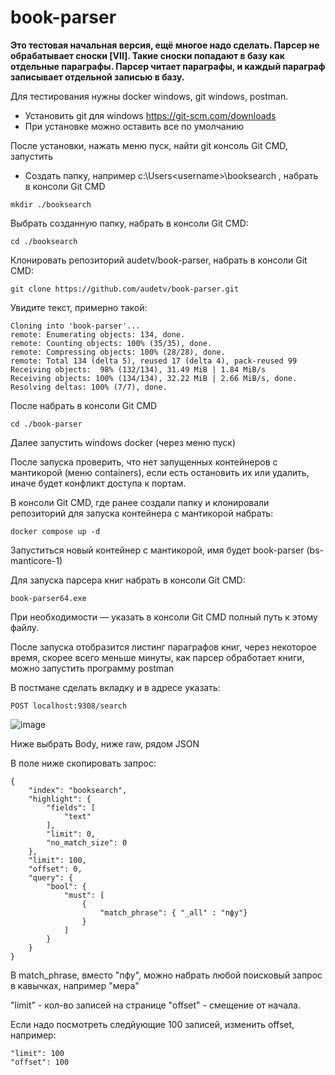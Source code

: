 # book-parser

**Это тестовая начальная версия, ещё многое надо сделать. Парсер не обрабатывает сноски [VII]. Такие сноски попадают в базу как отдельные параграфы. Парсер читает параграфы, и каждый параграф записывает отдельной записью в базу.** 

Для тестирования нужны docker windows, git windows, postman.

- Установить git для windows https://git-scm.com/downloads
- При установке можно оставить все по умолчанию


После установки, нажать меню пуск, найти git консоль Git CMD, запустить

- Создать папку, например c:\Users\<username>\booksearch
  , набрать в консоли Git CMD
```
mkdir ./booksearch
```

Выбрать созданную папку, набрать в консоли Git CMD: 
```
cd ./booksearch
```

Клонировать репозиторий audetv/book-parser, набрать в консоли Git CMD:
```
git clone https://github.com/audetv/book-parser.git
```
Увидите текст, примерно такой:
```
Cloning into 'book-parser'...
remote: Enumerating objects: 134, done.
remote: Counting objects: 100% (35/35), done.
remote: Compressing objects: 100% (28/28), done.
remote: Total 134 (delta 5), reused 17 (delta 4), pack-reused 99
Receiving objects:  98% (132/134), 31.49 MiB | 1.84 MiB/s
Receiving objects: 100% (134/134), 32.22 MiB | 2.66 MiB/s, done.
Resolving deltas: 100% (7/7), done.
```

После набрать в консоли Git CMD
```
cd ./book-parser
```

Далее запустить windows docker (через меню пуск)

После запуска проверить, что нет запущенных контейнеров с мантикорой (меню containers), если есть остановить их или удалить, иначе будет конфликт доступа к портам.

В консоли Git CMD, где ранее создали папку и клонировали репозиторий для запуска контейнера с мантикорой набрать:

```
docker compose up -d
```

Запуститься новый контейнер с мантикорой, имя будет book-parser (bs-manticore-1)

Для запуска парсера книг набрать в консоли Git CMD:

```
book-parser64.exe
```
При необходимости — указать в консоли Git CMD полный путь к этому файлу. 

После запуска отобразится листинг параграфов книг, через некоторое время, скорее всего меньше минуты, как парсер обработает книги, можно запустить программу postman

В постмане сделать вкладку и в адресе указать:
```
POST localhost:9308/search
```
![image](https://github.com/audetv/book-parser/assets/129882753/aad0a4c2-e213-46ac-a615-4ac98a8a7f82)


Ниже выбрать Body, ниже raw, рядом JSON

В поле ниже скопировать запрос:

```
{
    "index": "booksearch",
    "highlight": {
        "fields": [
            "text"
        ],
        "limit": 0,
        "no_match_size": 0
    },
    "limit": 100,
    "offset": 0,
    "query": {
        "bool": {
            "must": [
                {
                    "match_phrase": { "_all" : "пфу"}
                }
            ]
        }
    }
}
```
В match_phrase, вместо "пфу", можно набрать любой поисковый запрос в кавычках, например "мера"

"limit" - кол-во записей на странице
"offset" - смещение от начала.

Если надо посмотреть следйующие 100 записей, изменить offset, например:
```
"limit": 100
"offset": 100
```
